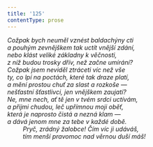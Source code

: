 ```yaml
---
title: '125'
contentType: prose
---
```


<section>

_Cožpak bych neuměl vznést baldachýny cti  
a pouhým zevnějškem tak uctít vnější zdání,  
nebo klást veliké základny k věčnosti,  
z níž budou trosky dřív, než začne umírání?  
Cožpak jsem neviděl ztráceti víc než vše  
ty, co lpí na poctách, které tak draze platí,  
a mění prostou chuť za slast a rozkoše —  
nešťastní šťastlivci, jen vnějškem zaujatí?  
Ne, mne nech, ať tě jen v tvém srdci uctívám,  
a přijmi chudou, leč upřímnou moji oběť,  
která je naprosto čistá a nezná klam —  
a dává jenom mne za tebe v každé době.  
         Pryč, zrádný žalobce! Čím víc ji udáváš,  
         tím menší pravomoc nad věrnou duší máš!_

</section>
